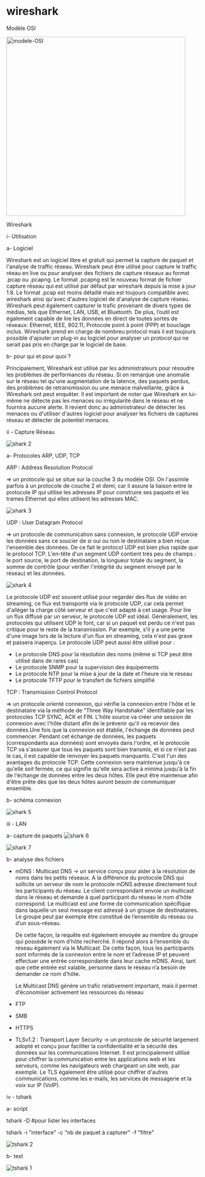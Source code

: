 # wireshark

Modèle OSI

<img width="469" alt="modele-OSI" src="https://github.com/user-attachments/assets/32db09bc-4aa9-410e-9f90-a3955442526f" />

Wireshark 


i- Utilisation 

  a- Logiciel
  
   Wireshark est un logiciel libre et gratuit qui permet la capture de paquet et l'analyse de traffic réseau. Wireshark peut être utilisé pour capture le traffic réeau en live ou pour analyser des fichiers de capture réseaux au format .pcap ou .pcapng. 
   Le format .pcapng est le nouveau format de fichier capture réseau qui est utilisé par défaut par wireshark depuis la mise à jour 1.8. Le format .pcap est moins détaillé mais est toujours compatible avec wireshark ainsi qu'avec d'autres logiciel de d'analyse de capture réseau.
   Wireshark peut également capturer le trafic provenant de divers types de médias, tels que Ethernet, LAN, USB, et Bluetooth. De plus, l’outil est également capable de lire les données en direct de toutes sortes de réseaux: Ethernet, IEEE, 802.11, Protocole point à point (PPP) et bouclage inclus.
   Wireshark prend en charge de nombreu protocol mais il est toujours possible d'ajouter un plug-in au logiciel pour analyser un protocol qui ne serait pas pris en charge par le logiciel de base. 
  
  b- pour qui et pour quoi ? 
  
Principalement, Wireshark est utilisé par les administrateurs pour résoudre les problèmes de performances du réseau. Si on remarque une anomalie sur le réseau tel qu'une augmentation de la latence, des paquets perdus, des problèmes de retransmission ou une menace malveillante, grâce à Wireshark ont peut enquêter. Il est important de noter que Wireshark en lui-même ne détecte pas les menaces ou irrégularité dans le réseau et ne fournira aucune alerte. Il revient donc au administrateur de détecter les menaces ou d'utiliser d'autres logiciel pour analyser les fichiers de captures réseau et détecter de potentiel menaces. 
  
ii - Capture Réseau 

![shark 2](https://github.com/user-attachments/assets/f62ef59a-40c3-4b5a-9ba0-057f8c307fe9)


  a- Protocoles ARP, UDP, TCP
  
  ARP : Address Resolution Protocol
  
  => un protocole qui se situe sur la couche 3 du modèle OSI. On l'assimile parfois à un protocole de couche 2 et demi, car il assure la liaison entre le protocole IP qui utilise les adresses IP pour construire ses paquets et les trames Ethernet qui elles utilisent les adresses MAC.
 
  ![shark 3](https://github.com/user-attachments/assets/81b78ecd-b7da-4389-976e-30e0ce8cd45e)

  UDP : User Datagram Protocol

  => un protocole de communication sans connexion, le protocole UDP envoie les données sans ce soucier de si oui ou non le destinataire a bien reçue l'ensemble des données. 
  De ce fait le protocol UDP est bien plus rapide que le protocol TCP. L'en-tête d'un segment UDP contient très peu de champs : le port source, le port de destination, la longueur totale du segment, la somme de contrôle (pour vérifier l'intégrité du segment envoyé par le réseau) et les données.

  ![shark 4](https://github.com/user-attachments/assets/1fae14ad-6183-46b8-9c9c-2e31072bebeb)

Le protocole UDP est souvent utilisé pour regarder des flux de vidéo en streaming, ce flux est transporté via le protocole UDP, car cela permet d'alléger la charge côté serveur et que c'est adapté à cet usage. Pour lire un flux diffusé par un serveur, le protocole UDP est idéal. Généralement, les protocoles qui utilisent UDP le font, car si un paquet est perdu ce n'est pas critique pour le reste de la transmission. Par exemple, s'il y a une perte d'une image lors de la lecture d'un flux en streaming, cela n'est pas grave et passera inaperçu.
Le protocole UDP peut aussi être utilisé pour :

- Le protocole DNS pour la résolution des noms (même si TCP peut être utilisé dans de rares cas)
- Le protocole SNMP pour la supervision des équipements
- Le protocole NTP pour la mise à jour de la date et l'heure via le réseau
- Le protocole TFTP pour le transfert de fichiers simplifié


TCP : Transmission Control Protocol

  => un protocole orienté connexion, qui vérifie la connexion entre l'hôte et le destinataire via la méthode de "Three Way Handshake" identifiable par les protocoles TCP SYNC, ACK et FIN. L'hôte source va créer une session de connexion avec l'hôte distant afin de le prévenir qu'il va recevoir des données.Une fois que la connexion est établie, l'échange de  données peut commencer. Pendant cet échange de données, les paquets (correspondants aux données) sont envoyés dans l'ordre, et le protocole TCP va s'assurer que tous les paquets sont bien transmis, et si ce n'est pas le cas, il est capable de renvoyer les paquets manquants. C'est l'un des avantages du protocole TCP.
Cette connexion sera maintenue jusqu'à ce qu'elle soit fermée, ce qui signifie qu'elle sera active à minima jusqu'à la fin de l'échange de données entre les deux hôtes. Elle peut être maintenue afin d'être prête dès que les deux hôtes auront besoin de communiquer ensemble.
  
  
  b- schéma connexion 

![shark 5](https://github.com/user-attachments/assets/7e2b72c9-9ad8-45f8-869d-ac313c4a8ec7)

  
iii - LAN 
  
  a- capture de paquets 
   ![shark 6](https://github.com/user-attachments/assets/320b210e-ee1d-434f-8d94-5eac9ea70be2)
   
   ![shark 7](https://github.com/user-attachments/assets/9aa7b38a-b89f-487c-8d99-ff2254d65685)
  
  b- analyse des fichiers
  - mDNS : Multicast DNS
    -> un service conçu pour aider à la résolution de noms dans les petits réseaux. A la différence du protocole DNS qui sollicite un serveur de nom
    le protocole mDNS adresse directement tout les participants du réseau. Le client correspondant envoie un multicast dans le réseau et demande à quel participant du réseau le nom d’hôte correspond. Le multicast est une forme de communication spécifique dans laquelle un seul message est adressé à un groupe de destinataires. Le groupe peut par exemple être constitué de l’ensemble du réseau ou d’un sous-réseau.

    De cette façon, la requête est également envoyée au membre du groupe qui possède le nom d’hôte recherché. Il répond alors à l’ensemble du réseau également via le Multicast. De cette façon, tous les participants sont informés de la connexion entre le nom et l’adresse IP et peuvent effectuer une entrée correspondante dans leur cache mDNS. Ainsi, tant que cette entrée est valable, personne dans le réseau n’a besoin de demander ce nom d’hôte.

    Le Multicast DNS génère un trafic relativement important, mais il permet d’économiser activement les ressources du réseau
  - FTP
    

  - SMB
    

  - HTTPS
  - TLSv1.2 : Transport Layer Security
    -> un protocole de sécurité largement adopté et conçu pour faciliter la confidentialité et la sécurité des données sur les communications Internet. Il est principalement utilisé pour chiffrer la communication entre les applications web et les serveurs, comme les navigateurs web chargeant un site web, par exemple. Le TLS également être utilisé pour chiffrer d'autres communications, comme les e-mails, les services de messagerie et la voix sur IP (VoIP).
  
  
iv - tshark 

  a- script
  
  tshark -D #pour lister les interfaces
  
  tshark -i "interface" -c "nb de paquet à capturer" -f "filtre"

  ![tshark 2](https://github.com/user-attachments/assets/69b0d831-0d98-4677-aa48-594b2157f5d8)

  
  b- test

  ![tshark 1](https://github.com/user-attachments/assets/b670c581-6455-4fdb-ab9f-280eeda82c0c)

